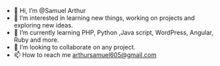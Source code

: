 - 👋 Hi, I’m @Samuel Arthur
- 👀 I’m interested in learning new things, working on projects and exploring new ideas.
- 🌱 I’m currently learning PHP, Python ,Java script, WordPress, Angular, Ruby and more.
- 💞️ I’m looking to collaborate on any project.
- 📫 How to reach me arthursamuel605@gmail.com

<!---
Samuel Arthur is a ✨ special ✨ repository because its `README.md` (this file) appears on your GitHub profile.
You can click the Preview link to take a look at your changes.
--->
